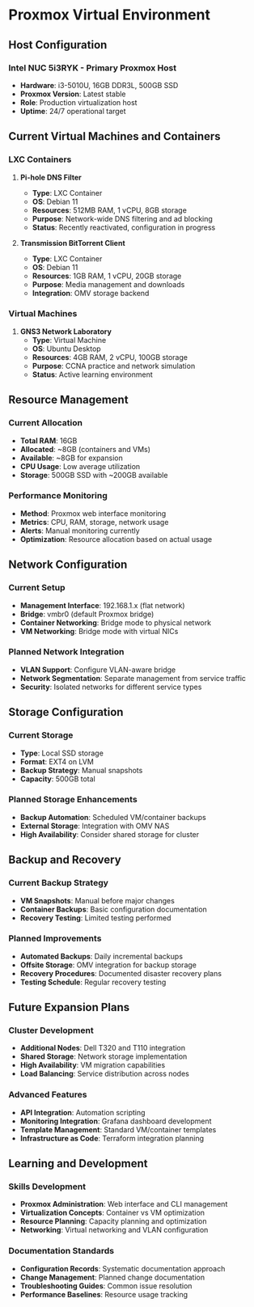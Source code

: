 # Proxmox Virtual Environment

## Host Configuration

### Intel NUC 5i3RYK - Primary Proxmox Host
- **Hardware**: i3-5010U, 16GB DDR3L, 500GB SSD
- **Proxmox Version**: Latest stable
- **Role**: Production virtualization host
- **Uptime**: 24/7 operational target

## Current Virtual Machines and Containers

### LXC Containers
1. **Pi-hole DNS Filter**
   - **Type**: LXC Container
   - **OS**: Debian 11
   - **Resources**: 512MB RAM, 1 vCPU, 8GB storage
   - **Purpose**: Network-wide DNS filtering and ad blocking
   - **Status**: Recently reactivated, configuration in 
progress

2. **Transmission BitTorrent Client**
   - **Type**: LXC Container
   - **OS**: Debian 11
   - **Resources**: 1GB RAM, 1 vCPU, 20GB storage
   - **Purpose**: Media management and downloads
   - **Integration**: OMV storage backend

### Virtual Machines
1. **GNS3 Network Laboratory**
   - **Type**: Virtual Machine
   - **OS**: Ubuntu Desktop
   - **Resources**: 4GB RAM, 2 vCPU, 100GB storage
   - **Purpose**: CCNA practice and network simulation
   - **Status**: Active learning environment

## Resource Management

### Current Allocation
- **Total RAM**: 16GB
- **Allocated**: ~8GB (containers and VMs)
- **Available**: ~8GB for expansion
- **CPU Usage**: Low average utilization
- **Storage**: 500GB SSD with ~200GB available

### Performance Monitoring
- **Method**: Proxmox web interface monitoring
- **Metrics**: CPU, RAM, storage, network usage
- **Alerts**: Manual monitoring currently
- **Optimization**: Resource allocation based on actual 
usage

## Network Configuration

### Current Setup
- **Management Interface**: 192.168.1.x (flat network)
- **Bridge**: vmbr0 (default Proxmox bridge)
- **Container Networking**: Bridge mode to physical network
- **VM Networking**: Bridge mode with virtual NICs

### Planned Network Integration
- **VLAN Support**: Configure VLAN-aware bridge
- **Network Segmentation**: Separate management from service 
traffic
- **Security**: Isolated networks for different service 
types

## Storage Configuration

### Current Storage
- **Type**: Local SSD storage
- **Format**: EXT4 on LVM
- **Backup Strategy**: Manual snapshots
- **Capacity**: 500GB total

### Planned Storage Enhancements
- **Backup Automation**: Scheduled VM/container backups
- **External Storage**: Integration with OMV NAS
- **High Availability**: Consider shared storage for cluster

## Backup and Recovery

### Current Backup Strategy
- **VM Snapshots**: Manual before major changes
- **Container Backups**: Basic configuration documentation
- **Recovery Testing**: Limited testing performed

### Planned Improvements
- **Automated Backups**: Daily incremental backups
- **Offsite Storage**: OMV integration for backup storage
- **Recovery Procedures**: Documented disaster recovery 
plans
- **Testing Schedule**: Regular recovery testing

## Future Expansion Plans

### Cluster Development
- **Additional Nodes**: Dell T320 and T110 integration
- **Shared Storage**: Network storage implementation
- **High Availability**: VM migration capabilities
- **Load Balancing**: Service distribution across nodes

### Advanced Features
- **API Integration**: Automation scripting
- **Monitoring Integration**: Grafana dashboard development
- **Template Management**: Standard VM/container templates
- **Infrastructure as Code**: Terraform integration planning

## Learning and Development

### Skills Development
- **Proxmox Administration**: Web interface and CLI 
management
- **Virtualization Concepts**: Container vs VM optimization
- **Resource Planning**: Capacity planning and optimization
- **Networking**: Virtual networking and VLAN configuration

### Documentation Standards
- **Configuration Records**: Systematic documentation 
approach
- **Change Management**: Planned change documentation
- **Troubleshooting Guides**: Common issue resolution
- **Performance Baselines**: Resource usage tracking
